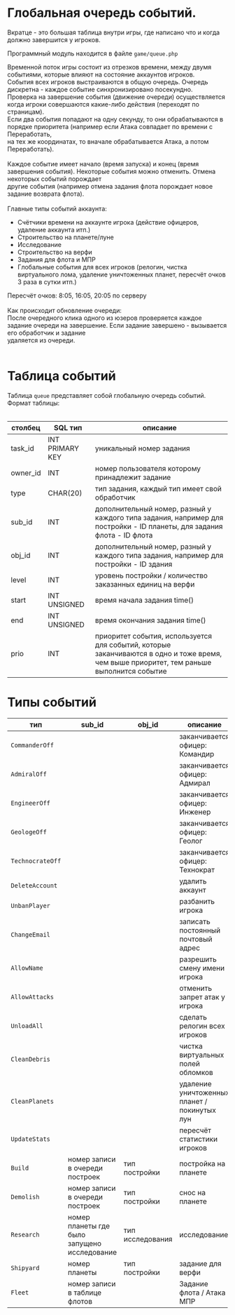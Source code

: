 # Глобальная очередь событий. #

Вкратце - это большая таблица внутри игры, где написано что и когда должно завершится у игроков.

Программный модуль находится в файле `game/queue.php`

Временной поток игры состоит из отрезков времени, между двумя событиями, которые влияют на состояние аккаунтов игроков.<br>
События всех игроков выстраиваются в общую очередь. Очередь дискретна - каждое событие синхронизировано посекундно.<br>
Проверка на завершение события (движение очереди) осуществляется когда игроки совершаются какие-либо действия (переходят по страницам).<br>
Если два события попадают на одну секунду, то они обрабатываются в порядке приоритета (например если Атака совпадает по времени с Переработать,<br>
на тех же координатах, то вначале обрабатывается Атака, а потом Переработать).<br>
<br>
Каждое событие имеет начало (время запуска) и конец (время завершения события). Некоторые события можно отменить. Отмена некоторых событий порождает<br>
другие события (например отмена задания флота порождает новое задание возврата флота).<br>
<br>
Главные типы событий аккаунта:<br>
<ul><li>Счётчики времени на аккаунте игрока (действие офицеров, удаление аккаунта итп.)<br>
</li><li>Строительство на планете/луне<br>
</li><li>Исследование<br>
</li><li>Строительство на верфи<br>
</li><li>Задания для флота и МПР<br>
</li><li>Глобальные события для всех игроков (релогин, чистка виртуального лома, удаление уничтоженных планет, пересчёт очков 3 раза в сутки итп.)</li></ul>

Пересчёт очков: 8:05, 16:05, 20:05 по серверу<br>
<br>
Как происходит обновление очереди:<br>
После очередного клика одного из юзеров проверяется каждое задание очереди на завершение. Если задание завершено - вызывается его обработчик и задание<br>
удаляется из очереди.<br>
<br>
<h1>Таблица событий</h1>

Таблица <code>queue</code> представляет собой глобальную очередь событий. Формат таблицы:<br>
<br>
<table><thead><th> <b>столбец</b> </th><th> <b>SQL тип</b> </th><th> <b>описание</b> </th></thead><tbody>
<tr><td> task_id </td><td> INT PRIMARY KEY </td><td> уникальный номер задания </td></tr>
<tr><td> owner_id </td><td> INT </td><td> номер пользователя которому принадлежит задание </td></tr>
<tr><td> type </td><td> CHAR(20) </td><td> тип задания, каждый тип имеет свой обработчик </td></tr>
<tr><td> sub_id </td><td> INT </td><td> дополнительный номер, разный у каждого типа задания, например для постройки - ID планеты, для задания флота - ID флота</td></tr>
<tr><td> obj_id</td><td> INT</td><td> дополнительный номер, разный у каждого типа задания, например для постройки - ID здания</td></tr>
<tr><td> level</td><td> INT</td><td> уровень постройки / количество заказанных единиц на верфи </td></tr>
<tr><td> start </td><td> INT UNSIGNED </td><td> время начала задания time()</td></tr>
<tr><td> end </td><td> INT UNSIGNED </td><td> время окончания задания time()</td></tr>
<tr><td> prio </td><td> INT </td><td> приоритет события, используется для событий, которые заканчиваются в одно и тоже время, чем выше приоритет, тем раньше выполнится событие</td></tr></tbody></table>

<h1>Типы событий</h1>

<table><thead><th> <b>тип</b> </th><th> <b>sub_id</b> </th><th> <b>obj_id</b> </th><th> <b>описание</b> </th></thead><tbody>
<tr><td><code>CommanderOff</code></td><td>  </td><td>  </td><td>заканчивается офицер: Командир</td></tr>
<tr><td><code>AdmiralOff</code></td><td>  </td><td>  </td><td>заканчивается офицер: Адмирал</td></tr>
<tr><td><code>EngineerOff</code></td><td>  </td><td>  </td><td>заканчивается офицер: Инженер</td></tr>
<tr><td><code>GeologeOff</code></td><td>  </td><td>  </td><td>заканчивается офицер: Геолог</td></tr>
<tr><td><code>TechnocrateOff</code></td><td>  </td><td>  </td><td>заканчивается офицер: Технократ</td></tr>
<tr><td><code>DeleteAccount</code></td><td>  </td><td>  </td><td>удалить аккаунт</td></tr>
<tr><td><code>UnbanPlayer</code></td><td>  </td><td>  </td><td>разбанить игрока</td></tr>
<tr><td><code>ChangeEmail</code></td><td>  </td><td>  </td><td>записать постоянный почтовый адрес</td></tr>
<tr><td><code>AllowName</code></td><td>  </td><td>  </td><td>разрешить смену имени игрока</td></tr>
<tr><td><code>AllowAttacks</code></td><td>  </td><td>  </td><td>отменить запрет атак у игрока</td></tr>
<tr><td><code>UnloadAll</code></td><td>  </td><td>  </td><td>сделать релогин всех игроков</td></tr>
<tr><td><code>CleanDebris</code></td><td>  </td><td>  </td><td>чистка виртуальных полей обломков</td></tr>
<tr><td><code>CleanPlanets</code></td><td>  </td><td>  </td><td>удаление уничтоженных планет / покинутых лун</td></tr>
<tr><td><code>UpdateStats</code></td><td>  </td><td>  </td><td>пересчёт статистики игроков</td></tr>
<tr><td><code>Build</code></td><td>номер записи в очереди построек</td><td>тип постройки</td><td>постройка на планете</td></tr>
<tr><td><code>Demolish</code></td><td>номер записи в очереди построек</td><td>тип постройки</td><td>снос на планете</td></tr>
<tr><td><code>Research</code></td><td>номер планеты где было запущено исследование</td><td>тип исследования</td><td>исследование</td></tr>
<tr><td><code>Shipyard</code></td><td>номер планеты</td><td>тип постройки</td><td>задание для верфи</td></tr>
<tr><td><code>Fleet</code></td><td>номер записи в таблице флотов</td><td>  </td><td>Задание флота / Атака МПР</td></tr>